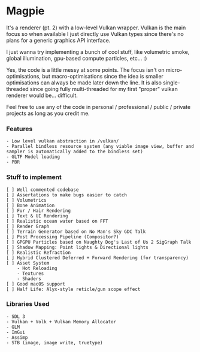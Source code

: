 # Magpie

It's a renderer (pt. 2) with a low-level Vulkan wrapper. Vulkan is the main focus so when available I just directly use Vulkan types since there's no plans for a generic graphics API interface.

I just wanna try implementing a bunch of cool stuff, like volumetric smoke, global illumination, gpu-based compute particles, etc... :)

Yes, the code is a little messy at some points. The focus isn't on micro-optimisations, but macro-optimisations since the idea is smaller optimisations can always be made later down the line. It is also single-threaded since going fully multi-threaded for my first "proper" vulkan renderer would be... difficult.

Feel free to use any of the code in personal / professional / public / private projects as long as you credit me.

### Features
	- Low level vulkan abstraction in /vulkan/
	- Parallel bindless resource system (any viable image view, buffer and sampler is automatically added to the bindless set)
	- GLTF Model loading
	- PBR

### Stuff to implement
	[ ] Well commented codebase
	[ ] Assertations to make bugs easier to catch
	[ ] Volumetrics
	[ ] Bone Animation
	[ ] Fur / Hair Rendering
	[ ] Text & UI Rendering
	[ ] Realistic ocean water based on FFT
	[ ] Render Graph
	[ ] Terrain Generator based on No Man's Sky GDC Talk
	[ ] Post Processing Pipeline (Compositor?)
	[ ] GPGPU Particles based on Naughty Dog's Last of Us 2 SigGraph Talk
	[ ] Shadow Mapping: Point lights & Directional lights
	[ ] Realistic Refraction
	[ ] Hybrid Clustered Deferred + Forward Rendering (for transparency)
	[ ] Asset System
		- Hot Reloading
		- Textures
		- Shaders
	[ ] Good macOS support
	[ ] Half Life: Alyx-style reticle/gun scope effect

### Libraries Used
	- SDL 3
	- Vulkan + Volk + Vulkan Memory Allocator
	- GLM
	- ImGui
	- Assimp
	- STB (image, image write, truetype)

